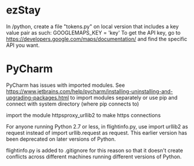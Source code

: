 # ezStay
In /python, create a file "tokens.py" on local version that includes a key value pair as such: GOOGLEMAPS_KEY = 'key'
To get the API key, go to https://developers.google.com/maps/documentation/ and find the specific API you want.

# PyCharm
PyCharm has issues with imported modules. See https://www.jetbrains.com/help/pycharm/installing-uninstalling-and-upgrading-packages.html
to import modules separately or use pip and connect with system directory (where pip connects to)

import the module httpsproxy_urllib2 to make https connections

For anyone running Python 2.7 or less, in flightinfo.py, use import urllib2 as request instead of import urllib.request as request. This earlier version has been deprecated on later versions of Python.

flightinfo.py is added to .gitignore for this reason so that it doesn't create conflicts across different machines running different versions of Python.
